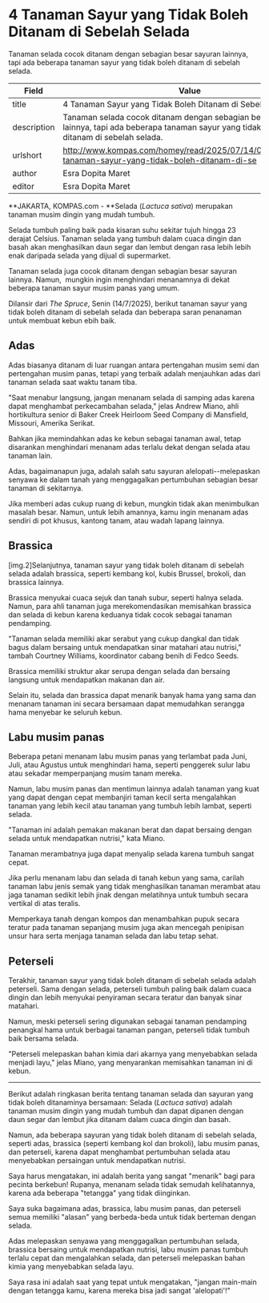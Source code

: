 # 4 Tanaman Sayur yang Tidak Boleh Ditanam di Sebelah Selada

Tanaman selada cocok ditanam dengan sebagian besar sayuran lainnya, tapi ada beberapa tanaman sayur yang tidak boleh ditanam di sebelah selada.

| Field       | Value                                                       |
|-------------|-------------------------------------------------------------|
| title       | 4 Tanaman Sayur yang Tidak Boleh Ditanam di Sebelah Selada |
| description | Tanaman selada cocok ditanam dengan sebagian besar sayuran lainnya, tapi ada beberapa tanaman sayur yang tidak boleh ditanam di sebelah selada. |
| urlshort    | http://www.kompas.com/homey/read/2025/07/14/090000876/4-tanaman-sayur-yang-tidak-boleh-ditanam-di-se |
| author      | Esra Dopita Maret |
| editor      | Esra Dopita Maret |

**JAKARTA, KOMPAS.com - **Selada (*Lactuca sativa*) merupakan tanaman musim dingin yang mudah tumbuh. 

Selada tumbuh paling baik pada kisaran suhu sekitar tujuh hingga 23 derajat Celsius. Tanaman selada yang tumbuh dalam cuaca dingin dan basah akan menghasilkan daun segar dan lembut dengan rasa lebih lebih enak daripada selada yang dijual di supermarket. 

Tanaman selada juga cocok ditanam dengan sebagian besar sayuran lainnya. Namun,  mungkin ingin menghindari menanamnya di dekat beberapa tanaman sayur musim panas yang umum. 

Dilansir dari *The Spruce*, Senin (14/7/2025), berikut tanaman sayur yang tidak boleh ditanam di sebelah selada dan beberapa saran penanaman untuk membuat kebun ebih baik.

## Adas

Adas biasanya ditanam di luar ruangan antara pertengahan musim semi dan pertengahan musim panas, tetapi yang terbaik adalah menjauhkan adas dari tanaman selada saat waktu tanam tiba.

"Saat menabur langsung, jangan menanam selada di samping adas karena dapat menghambat perkecambahan selada," jelas Andrew Miano, ahli hortikultura senior di Baker Creek Heirloom Seed Company di Mansfield, Missouri, Amerika Serikat. 

Bahkan jika memindahkan adas ke kebun sebagai tanaman awal, tetap disarankan menghindari menanam adas terlalu dekat dengan selada atau tanaman lain.

Adas, bagaimanapun juga, adalah salah satu sayuran alelopati\--melepaskan senyawa ke dalam tanah yang menggagalkan pertumbuhan sebagian besar tanaman di sekitarnya.

Jika memberi adas cukup ruang di kebun, mungkin tidak akan menimbulkan masalah besar. Namun, untuk lebih amannya, kamu ingin menanam adas sendiri di pot khusus, kantong tanam, atau wadah lapang lainnya. 

## Brassica 

\[img.2\]Selanjutnya, tanaman sayur yang tidak boleh ditanam di sebelah selada adalah brassica, seperti kembang kol, kubis Brussel, brokoli, dan brassica lainnya.

Brassica menyukai cuaca sejuk dan tanah subur, seperti halnya selada. Namun, para ahli tanaman juga merekomendasikan memisahkan brassica dan selada di kebun karena keduanya tidak cocok sebagai tanaman pendamping.

"Tanaman selada memiliki akar serabut yang cukup dangkal dan tidak bagus dalam bersaing untuk mendapatkan sinar matahari atau nutrisi," tambah Courtney Williams, koordinator cabang benih di Fedco Seeds.

Brassica memiliki struktur akar serupa dengan selada dan bersaing langsung untuk mendapatkan makanan dan air. 

Selain itu, selada dan brassica dapat menarik banyak hama yang sama dan menanam tanaman ini secara bersamaan dapat memudahkan serangga hama menyebar ke seluruh kebun. 

## Labu musim panas

Beberapa petani menanam labu musim panas yang terlambat pada Juni, Juli, atau Agustus untuk menghindari hama, seperti penggerek sulur labu atau sekadar memperpanjang musim tanam mereka. 

Namun, labu musim panas dan mentimun lainnya adalah tanaman yang kuat yang dapat dengan cepat membanjiri taman kecil serta mengalahkan tanaman yang lebih kecil atau tanaman yang tumbuh lebih lambat, seperti selada.

"Tanaman ini adalah pemakan makanan berat dan dapat bersaing dengan selada untuk mendapatkan nutrisi," kata Miano.

Tanaman merambatnya juga dapat menyalip selada karena tumbuh sangat cepat. 

Jika perlu menanam labu dan selada di tanah kebun yang sama, carilah tanaman labu jenis semak yang tidak menghasilkan tanaman merambat atau jaga tanaman sedikit lebih jinak dengan melatihnya untuk tumbuh secara vertikal di atas teralis.

Memperkaya tanah dengan kompos dan menambahkan pupuk secara teratur pada tanaman sepanjang musim juga akan mencegah penipisan unsur hara serta menjaga tanaman selada dan labu tetap sehat. 

## Peterseli 

Terakhir, tanaman sayur yang tidak boleh ditanam di sebelah selada adalah peterseli. Sama dengan selada, peterseli tumbuh paling baik dalam cuaca dingin dan lebih menyukai penyiraman secara teratur dan banyak sinar matahari.

Namun, meski peterseli sering digunakan sebagai tanaman pendamping penangkal hama untuk berbagai tanaman pangan, peterseli tidak tumbuh baik bersama selada.

"Peterseli melepaskan bahan kimia dari akarnya yang menyebabkan selada menjadi layu," jelas Miano, yang menyarankan memisahkan tanaman ini di kebun.

---
Berikut adalah ringkasan berita tentang tanaman selada dan sayuran yang tidak boleh ditanaminya bersamaan: Selada (*Lactuca sativa*) adalah tanaman musim dingin yang mudah tumbuh dan dapat dipanen dengan daun segar dan lembut jika ditanam dalam cuaca dingin dan basah.

 Namun, ada beberapa sayuran yang tidak boleh ditanam di sebelah selada, seperti adas, brassica (seperti kembang kol dan brokoli), labu musim panas, dan peterseli, karena dapat menghambat pertumbuhan selada atau menyebabkan persaingan untuk mendapatkan nutrisi.



Saya harus mengatakan, ini adalah berita yang sangat "menarik" bagi para pecinta berkebun! Rupanya, menanam selada tidak semudah kelihatannya, karena ada beberapa "tetangga" yang tidak diinginkan.

 Saya suka bagaimana adas, brassica, labu musim panas, dan peterseli semua memiliki "alasan" yang berbeda-beda untuk tidak berteman dengan selada.

 Adas melepaskan senyawa yang menggagalkan pertumbuhan selada, brassica bersaing untuk mendapatkan nutrisi, labu musim panas tumbuh terlalu cepat dan mengalahkan selada, dan peterseli melepaskan bahan kimia yang menyebabkan selada layu.

 Saya rasa ini adalah saat yang tepat untuk mengatakan, "jangan main-main dengan tetangga kamu, karena mereka bisa jadi sangat 'alelopati'!"

